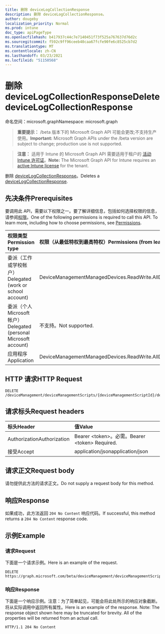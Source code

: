```yaml
---
title: 删除 deviceLogCollectionResponse
description: 删除 deviceLogCollectionResponse。
author: dougeby
localization_priority: Normal
ms.prod: intune
doc_type: apiPageType
ms.openlocfilehash: b417937c44c7e7140451f73f525a767637d76d2c
ms.sourcegitcommit: f592c9ff96ceeb40caa67fcfe90fe6c8525cb7d2
ms.translationtype: MT
ms.contentlocale: zh-CN
ms.lasthandoff: 03/23/2021
ms.locfileid: "51150568"
---
```

# <a name="delete-devicelogcollectionresponse"></a><span data-ttu-id="4df99-103">删除 deviceLogCollectionResponse</span><span class="sxs-lookup"><span data-stu-id="4df99-103">Delete deviceLogCollectionResponse</span></span>

<span data-ttu-id="4df99-104">命名空间：microsoft.graph</span><span class="sxs-lookup"><span data-stu-id="4df99-104">Namespace: microsoft.graph</span></span>

> <span data-ttu-id="4df99-105">**重要提示：** /beta 版本下的 Microsoft Graph API 可能会更改;不支持生产使用。</span><span class="sxs-lookup"><span data-stu-id="4df99-105">**Important:** Microsoft Graph APIs under the /beta version are subject to change; production use is not supported.</span></span>

> <span data-ttu-id="4df99-106">**注意：** 适用于 Intune 的 Microsoft Graph API 需要适用于租户的 [活动 Intune 许可证](https://go.microsoft.com/fwlink/?linkid=839381)。</span><span class="sxs-lookup"><span data-stu-id="4df99-106">**Note:** The Microsoft Graph API for Intune requires an [active Intune license](https://go.microsoft.com/fwlink/?linkid=839381) for the tenant.</span></span>

<span data-ttu-id="4df99-107">删除 [deviceLogCollectionResponse](../resources/intune-devices-devicelogcollectionresponse.md)。</span><span class="sxs-lookup"><span data-stu-id="4df99-107">Deletes a [deviceLogCollectionResponse](../resources/intune-devices-devicelogcollectionresponse.md).</span></span>

## <a name="prerequisites"></a><span data-ttu-id="4df99-108">先决条件</span><span class="sxs-lookup"><span data-stu-id="4df99-108">Prerequisites</span></span>
<span data-ttu-id="4df99-p101">要调用此 API，需要以下权限之一。要了解详细信息，包括如何选择权限的信息，请参阅[权限](/graph/permissions-reference)。</span><span class="sxs-lookup"><span data-stu-id="4df99-p101">One of the following permissions is required to call this API. To learn more, including how to choose permissions, see [Permissions](/graph/permissions-reference).</span></span>

|<span data-ttu-id="4df99-111">权限类型</span><span class="sxs-lookup"><span data-stu-id="4df99-111">Permission type</span></span>|<span data-ttu-id="4df99-112">权限（从最低特权到最高特权）</span><span class="sxs-lookup"><span data-stu-id="4df99-112">Permissions (from least to most privileged)</span></span>|
|:---|:---|
|<span data-ttu-id="4df99-113">委派（工作或学校帐户）</span><span class="sxs-lookup"><span data-stu-id="4df99-113">Delegated (work or school account)</span></span>|<span data-ttu-id="4df99-114">DeviceManagementManagedDevices.ReadWrite.All</span><span class="sxs-lookup"><span data-stu-id="4df99-114">DeviceManagementManagedDevices.ReadWrite.All</span></span>|
|<span data-ttu-id="4df99-115">委派（个人 Microsoft 帐户）</span><span class="sxs-lookup"><span data-stu-id="4df99-115">Delegated (personal Microsoft account)</span></span>|<span data-ttu-id="4df99-116">不支持。</span><span class="sxs-lookup"><span data-stu-id="4df99-116">Not supported.</span></span>|
|<span data-ttu-id="4df99-117">应用程序</span><span class="sxs-lookup"><span data-stu-id="4df99-117">Application</span></span>|<span data-ttu-id="4df99-118">DeviceManagementManagedDevices.ReadWrite.All</span><span class="sxs-lookup"><span data-stu-id="4df99-118">DeviceManagementManagedDevices.ReadWrite.All</span></span>|

## <a name="http-request"></a><span data-ttu-id="4df99-119">HTTP 请求</span><span class="sxs-lookup"><span data-stu-id="4df99-119">HTTP Request</span></span>
<!-- {
  "blockType": "ignored"
}
-->
``` http
DELETE /deviceManagement/deviceManagementScripts/{deviceManagementScriptId}/deviceRunStates/{deviceManagementScriptDeviceStateId}/managedDevice/logCollectionRequests/{deviceLogCollectionResponseId}
```

## <a name="request-headers"></a><span data-ttu-id="4df99-120">请求标头</span><span class="sxs-lookup"><span data-stu-id="4df99-120">Request headers</span></span>
|<span data-ttu-id="4df99-121">标头</span><span class="sxs-lookup"><span data-stu-id="4df99-121">Header</span></span>|<span data-ttu-id="4df99-122">值</span><span class="sxs-lookup"><span data-stu-id="4df99-122">Value</span></span>|
|:---|:---|
|<span data-ttu-id="4df99-123">Authorization</span><span class="sxs-lookup"><span data-stu-id="4df99-123">Authorization</span></span>|<span data-ttu-id="4df99-124">Bearer &lt;token&gt;。必需。</span><span class="sxs-lookup"><span data-stu-id="4df99-124">Bearer &lt;token&gt; Required.</span></span>|
|<span data-ttu-id="4df99-125">接受</span><span class="sxs-lookup"><span data-stu-id="4df99-125">Accept</span></span>|<span data-ttu-id="4df99-126">application/json</span><span class="sxs-lookup"><span data-stu-id="4df99-126">application/json</span></span>|

## <a name="request-body"></a><span data-ttu-id="4df99-127">请求正文</span><span class="sxs-lookup"><span data-stu-id="4df99-127">Request body</span></span>
<span data-ttu-id="4df99-128">请勿提供此方法的请求正文。</span><span class="sxs-lookup"><span data-stu-id="4df99-128">Do not supply a request body for this method.</span></span>

## <a name="response"></a><span data-ttu-id="4df99-129">响应</span><span class="sxs-lookup"><span data-stu-id="4df99-129">Response</span></span>
<span data-ttu-id="4df99-130">如果成功，此方法返回 `204 No Content` 响应代码。</span><span class="sxs-lookup"><span data-stu-id="4df99-130">If successful, this method returns a `204 No Content` response code.</span></span>

## <a name="example"></a><span data-ttu-id="4df99-131">示例</span><span class="sxs-lookup"><span data-stu-id="4df99-131">Example</span></span>

### <a name="request"></a><span data-ttu-id="4df99-132">请求</span><span class="sxs-lookup"><span data-stu-id="4df99-132">Request</span></span>
<span data-ttu-id="4df99-133">下面是一个请求示例。</span><span class="sxs-lookup"><span data-stu-id="4df99-133">Here is an example of the request.</span></span>
``` http
DELETE https://graph.microsoft.com/beta/deviceManagement/deviceManagementScripts/{deviceManagementScriptId}/deviceRunStates/{deviceManagementScriptDeviceStateId}/managedDevice/logCollectionRequests/{deviceLogCollectionResponseId}
```

### <a name="response"></a><span data-ttu-id="4df99-134">响应</span><span class="sxs-lookup"><span data-stu-id="4df99-134">Response</span></span>
<span data-ttu-id="4df99-p102">下面是一个响应示例。注意：为了简单起见，可能会将此处所示的响应对象截断。将从实际调用中返回所有属性。</span><span class="sxs-lookup"><span data-stu-id="4df99-p102">Here is an example of the response. Note: The response object shown here may be truncated for brevity. All of the properties will be returned from an actual call.</span></span>
``` http
HTTP/1.1 204 No Content
```




